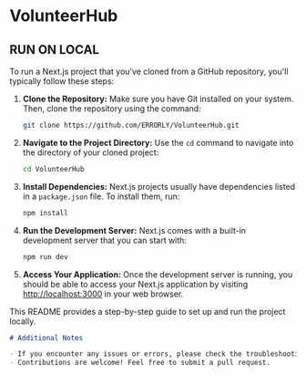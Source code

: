 # VolunteerHub 

## RUN ON LOCAL

To run a Next.js project that you've cloned from a GitHub repository, you'll typically follow these steps:

1. **Clone the Repository:** Make sure you have Git installed on your system. Then, clone the repository using the command:

    ```bash
    git clone https://github.com/ERRORLY/VolunteerHub.git
    ```

2. **Navigate to the Project Directory:** Use the `cd` command to navigate into the directory of your cloned project:

    ```bash
    cd VolunteerHub
    ```

3. **Install Dependencies:** Next.js projects usually have dependencies listed in a `package.json` file. To install them, run:

    ```bash
    npm install
    ```

4. **Run the Development Server:** Next.js comes with a built-in development server that you can start with:

    ```bash
    npm run dev
    ```

5. **Access Your Application:** Once the development server is running, you should be able to access your Next.js application by visiting [http://localhost:3000](http://localhost:3000) in your web browser.

This README provides a step-by-step guide to set up and run the project locally.

```markdown
# Additional Notes

- If you encounter any issues or errors, please check the troubleshooting section in the documentation.
- Contributions are welcome! Feel free to submit a pull request.
